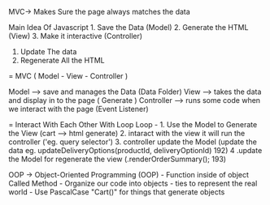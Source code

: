 MVC->  Makes Sure the page always matches the data

  Main Idea Of Javascript
    1. Save the Data  (Model)
    2. Generate the HTML (View)
    3. Make it interactive (Controller)


  1. Update The data
  2. Regenerate All the HTML 

  = MVC ( Model - View - Controller )

  Model --> save and manages the Data (Data Folder)
  View --> takes the data and display in to the page ( Generate )
  Controller --> runs some code when we interact with the page (Event Listener)

  = Interact With Each Other With Loop
    Loop - 
          1. Use the Model to Generate the View (cart --> html generate)
          2. intaract with the view it will run the controller ('eg. query selector')
          3. controller update the Model (update the data eg. updateDeliveryOptions(productId, deliveryOptionId) 192)
          4 .update the Model for regenerate the view (.renderOrderSummary(); 193)

OOP -> Object-Oriented Programming (OOP)
    - Function inside of object Called Method
    - Organize our code into objects
    - ties to represent the real world
    - Use PascalCase "Cart()" for things that generate objects